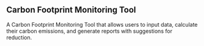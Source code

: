 ## Carbon Footprint Monitoring Tool

A Carbon Footprint Monitoring Tool that allows users to input data, calculate their carbon emissions, and generate reports with suggestions for reduction.